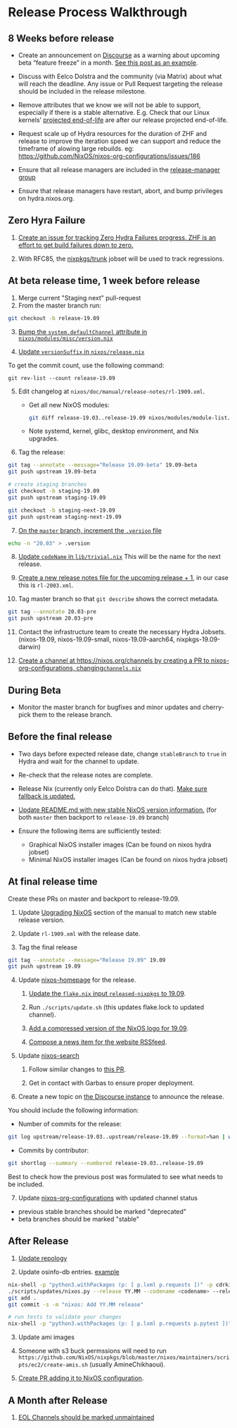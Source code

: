 # Release Process Walkthrough

## 8 Weeks before release

- Create an announcement on [Discourse](https://discourse.nixos.org)
  as a warning about upcoming beta “feature freeze” in a month. [See
  this post as an
  example](https://discourse.nixos.org/t/nixos-19-09-feature-freeze/3707).

- Discuss with Eelco Dolstra and the community (via Matrix) about
  what will reach the deadline. Any issue or Pull Request targeting
  the release should be included in the release milestone.

- Remove attributes that we know we will not be able to support,
  especially if there is a stable alternative. E.g. Check that our
  Linux kernels’ [projected
  end-of-life](https://www.kernel.org/category/releases.html) are
  after our release projected end-of-life.

- Request scale up of Hydra resources for the duration of ZHF and release to improve the
  iteration speed we can support and reduce the timeframe of alowing large rebuilds.
  eg: https://github.com/NixOS/nixos-org-configurations/issues/186

- Ensure that all release managers are included in the
  [release-manager group](https://github.com/orgs/NixOS/teams/nixos-release-managers/members)

- Ensure that release managers have restart, abort, and bump 
  privileges on hydra.nixos.org.

## Zero Hyra Failure

1.  [Create an issue for tracking Zero Hydra Failures progress.
    ZHF is an effort to get build failures down to zero.](https://github.com/NixOS/nixpkgs/issues/13559)

2.  With RFC85, the [nixpkgs/trunk](https://hydra.nixos.org/jobset/nixpkgs/trunk) jobset will be used to track regressions.

## At beta release time, 1 week before release

1.  Merge current "Staging next" pull-request
2.  From the master branch run:

```sh
git checkout -b release-19.09
```

3.  [Bump the `system.defaultChannel` attribute in
    `nixos/modules/misc/version.nix`](https://github.com/NixOS/nixpkgs/commit/10e61bf5be57736035ec7a804cb0bf3d083bf2cf#diff-9c798092bac0caeb5c52d509be0ca263R69)

4.  [Update `versionSuffix` in
    `nixos/release.nix`](https://github.com/NixOS/nixpkgs/commit/10e61bf5be57736035ec7a804cb0bf3d083bf2cf#diff-831e8d9748240fb23e6734fdc2a6d16eR15)

To get the commit count, use the following command:

    git rev-list --count release-19.09

5.  Edit changelog at `nixos/doc/manual/release-notes/rl-1909.xml`.

    - Get all new NixOS modules:

      ```sh
      git diff release-19.03..release-19.09 nixos/modules/module-list.nix | grep ^+
      ```

    - Note systemd, kernel, glibc, desktop environment, and Nix
      upgrades.

6.  Tag the release:

```sh
git tag --annotate --message="Release 19.09-beta" 19.09-beta
git push upstream 19.09-beta

# create staging branches
git checkout -b staging-19.09
git push upstream staging-19.09

git checkout -b staging-next-19.09
git push upstream staging-next-19.09
```

7.  [On the `master` branch, increment the `.version`
    file](https://github.com/NixOS/nixpkgs/commit/01268fda85b7eee4e462c873d8654f975067731f#diff-2bc0e46110b507d6d5a344264ef15adaR1)

```sh
echo -n "20.03" > .version
```

8.  [Update `codeName` in
    `lib/trivial.nix`](https://github.com/NixOS/nixpkgs/commit/01268fda85b7eee4e462c873d8654f975067731f#diff-03f3d41b68f62079c55001f1a1c55c1dR137)
    This will be the name for the next release.
    
9.  [Create a new release notes file for the upcoming release +
     1](https://github.com/NixOS/nixpkgs/commit/01268fda85b7eee4e462c873d8654f975067731f#diff-e7ee5ff686cdcc513ca089d6e5682587R11),
    in our case this is `rl-2003.xml`.

10.  Tag master branch so that `git describe` shows the correct metadata.
```sh
git tag --annotate 20.03-pre
git push upstream 20.03-pre
```

11.  Contact the infrastructure team to create the necessary Hydra
    Jobsets. (nixos-19.09, nixos-19.09-small, nixos-19.09-aarch64, nixpkgs-19.09-darwin)

12.  [Create a channel at https://nixos.org/channels by creating a PR to
    nixos-org-configurations, changing`channels.nix`](https://github.com/NixOS/nixos-org-configurations/blob/master/channels.nix)

## During Beta

- Monitor the master branch for bugfixes and minor updates and
  cherry-pick them to the release branch.

## Before the final release

- Two days before expected release date, change `stableBranch` to `true` in Hydra and wait for the channel to update.

- Re-check that the release notes are complete.

- Release Nix (currently only Eelco Dolstra can do that). [Make sure fallback is updated.](https://github.com/NixOS/nixpkgs/blob/master/nixos/modules/installer/tools/nix-fallback-paths.nix)

- [Update README.md with new stable NixOS version information.](https://github.com/NixOS/nixpkgs/commit/40fd9ae3ac8048758abdcfc7d28a78b5f22fe97e) (for both `master` then backport to `release-19.09` branch)

- Ensure the following items are sufficiently tested:
  - Graphical NixOS installer images (Can be found on nixos hydra jobset)
  - Minimal NixOS installer images (Can be found on nixos hydra jobset)

## At final release time
Create these PRs on master and backport to release-19.09.

1.  Update [Upgrading NixOS](https://nixos.org/manual/nixos/stable/index.html#sec-upgrading) section of the manual to match new
    stable release version.

2.  Update `rl-1909.xml` with the release date.

3.  Tag the final release

```sh
git tag --annotate --message="Release 19.09" 19.09
git push upstream 19.09
```

4.  Update [nixos-homepage](https://github.com/NixOS/nixos-homepage) for
    the release.

    1.  [Update the `flake.nix` input `released-nixpkgs` to 19.09](https://github.com/NixOS/nixos-homepage/blob/47ac3571c4d71e841fd4e6c6e1872e762b9c4942/flake.nix#L10).

    2.  Run `./scripts/update.sh` (this updates flake.lock to updated channel).

    3.  [Add a compressed version of the NixOS logo for 19.09](https://github.com/NixOS/nixos-homepage/blob/a5626c71c03a2dd69086564e56f1a230a2bb177a/logo/nixos-logo-19.09-loris-lores.png).

    4.  [Compose a news item for the website RSSfeed](https://github.com/NixOS/nixos-homepage/commit/a5626c71c03a2dd69086564e56f1a230a2bb177a#diff-9cdc6434d3e4fd93a6e5bb0a531a7c71R5).

5.  Update [nixos-search](https://github.com/NixOS/nixos-search/)

    1.  Follow similar changes to [this PR](https://github.com/NixOS/nixos-search/pull/311/files).

    2.  Get in contact with Garbas to ensure proper deployment.

6.  Create a new topic on [the Discourse instance](https://discourse.nixos.org/) to announce the release.

You should include the following information:

- Number of commits for the release:

```sh
git log upstream/release-19.03..upstream/release-19.09 --format=%an | wc -l
```

- Commits by contributor:

```sh
git shortlog --summary --numbered release-19.03..release-19.09
```

Best to check how the previous post was formulated to see what needs to
be included.

7. Update [nixos-org-configurations](https://github.com/NixOS/nixos-org-configurations/pull/192/files) with updated channel status

  - previous stable branches should be marked "deprecated"
  - beta branches should be marked "stable"

## After Release

1.  [Update repology](https://github.com/repology/repology-updater/pull/1156/files)

2.  Update osinfo-db entries. [example](https://gitlab.com/libosinfo/osinfo-db/-/merge_requests/312)

```sh
nix-shell -p "python3.withPackages (p: [ p.lxml p.requests ])" -p cdrkit
./scripts/updates/nixos.py --release YY.MM --codename <codename> --release-date YYYY-MM-DD --next-release YY.MM
git add .
git commit -s -m "nixos: Add YY.MM release"

# run tests to validate your changes
nix-shell -p "python3.withPackages (p: [ p.lxml p.requests p.pytest ])" -p cdrkit osinfo-db-tools gettext --run "make check"
```

3.  Update ami images

  1.  Someone with s3 buck permssions will need to run `https://github.com/NixOS/nixpkgs/blob/master/nixos/maintainers/scripts/ec2/create-amis.sh` (usually AmineChikhaoui).

  2.  [Create PR adding it to NixOS configuration](https://github.com/NixOS/nixpkgs/pull/101720).

## A Month after Release

1. [EOL Channels should be marked unmaintained](https://github.com/NixOS/nixos-org-configurations/pull/201)

